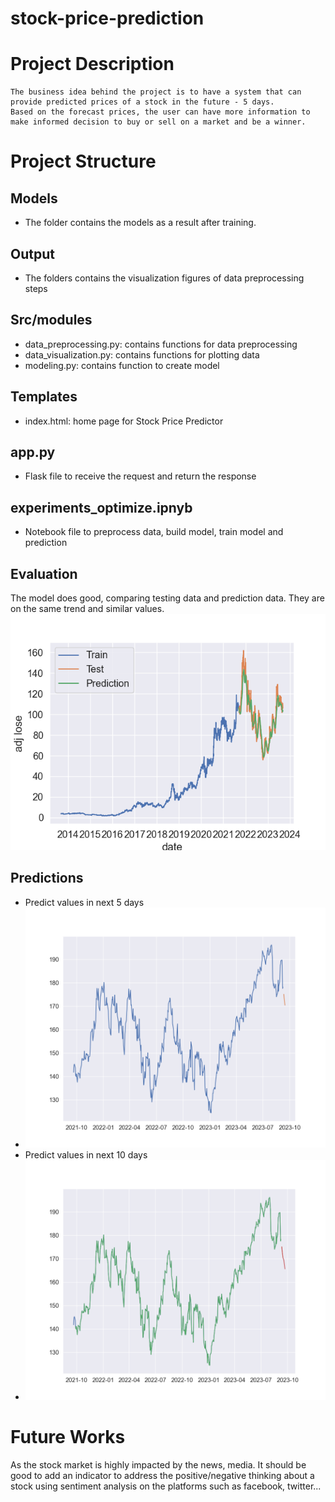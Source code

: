 # stock-price-prediction
# Project Description
    The business idea behind the project is to have a system that can provide predicted prices of a stock in the future - 5 days.
    Based on the forecast prices, the user can have more information to make informed decision to buy or sell on a market and be a winner.
# Project Structure
## Models
- The folder contains the models as a result after training. 
## Output
- The folders contains the visualization figures of data preprocessing steps
## Src/modules
- data_preprocessing.py: contains functions for data preprocessing
- data_visualization.py: contains functions for plotting data
- modeling.py: contains function to create model
## Templates
- index.html: home page for Stock Price Predictor
## app.py
- Flask file to receive the request and return the response
## experiments_optimize.ipnyb
- Notebook file to preprocess data, build model, train model and prediction

## Evaluation
The model does good, comparing testing data and prediction data. They are on the same trend and similar values.
![Alt text](output/figures/visualizing_testing_data_amd.png)

## Predictions
- Predict values in next 5 days
- ![Alt text](output/figures/visualizing_forecast_data_5days.png)
- Predict values in next 10 days
- ![Alt text](output/figures/visualizing_forecast_data_10days.png)
# Future Works
As the stock market is highly impacted by the news, media. It should be good to add an indicator to address the positive/negative thinking about a stock using sentiment analysis on the platforms such as facebook, twitter...